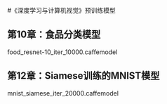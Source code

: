 #《深度学习与计算机视觉》预训练模型

## 第10章：食品分类模型  
food_resnet-10_iter_10000.caffemodel

## 第12章：Siamese训练的MNIST模型  
mnist_siamese_iter_20000.caffemodel
